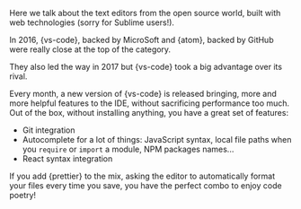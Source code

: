 Here we talk about the text editors from the open source world, built with web technologies (sorry for Sublime users!).

In 2016, {vs-code}, backed by MicroSoft and {atom}, backed by GitHub were really close at the top of the category.

They also led the way in 2017 but {vs-code} took a big advantage over its rival.

Every month, a new version of {vs-code} is released bringing, more and more helpful features to the IDE, without sacrificing performance too much.
Out of the box, without installing anything, you have a great set of features:

* Git integration
* Autocomplete for a lot of things: JavaScript syntax, local file paths when you `require` or `import` a module, NPM packages names...
* React syntax integration

If you add {prettier} to the mix, asking the editor to automatically format your files every time you save, you have the perfect combo to enjoy code poetry!
